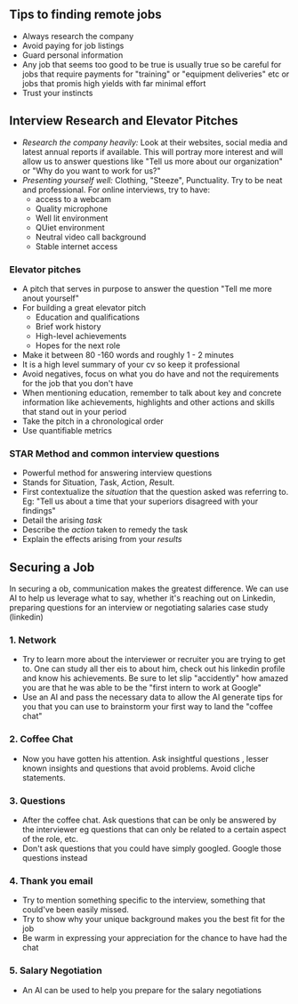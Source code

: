 

## Tips to finding remote jobs

* Always research the company
* Avoid paying for job listings
* Guard personal information
* Any job that seems too good to be true is usually true so be careful for jobs that require payments for "training" or "equipment deliveries" etc or jobs that promis high yields with far minimal effort
* Trust your instincts

## Interview Research and Elevator Pitches

* *Research the company heavily:* Look at their websites, social media and latest annual reports if available. This will portray more interest and will allow us to answer questions like "Tell us more about our organization" or "Why do you want to work for us?"
* *Presenting yourself well:* Clothing, "Steeze", Punctuality. Try to be neat and professional. For online interviews, try to have:
  * access to a webcam
  * Quality microphone
  * Well lit environment
  * QUiet environment
  * Neutral video call background
  * Stable internet access

### Elevator pitches

* A pitch that serves in purpose to answer the question "Tell me more anout yourself"
* For building a great elevator pitch
  * Education and qualifications
  * Brief work history
  * High-level achievements
  * Hopes for the next role
* Make it between 80 -160 words and roughly 1 - 2 minutes
* It is a high level summary of your cv so keep it professional
* Avoid negatives, focus on what you do have and not the requirements for the job that you don't have
* When mentioning education, remember to talk about key and concrete information like achievements, highlights and other actions and skills that stand out in your period
* Take the pitch in a chronological order
* Use quantifiable metrics

### STAR Method and common interview questions

* Powerful method for answering interview questions
* Stands for *S*ituation, *T*ask, *A*ction, *R*esult.
* First contextualize the *situation* that the question asked was referring to. Eg: "Tell us about a time that your superiors disagreed with your findings"
* Detail the arising *task*
* Describe the *action* taken to remedy the task
* Explain the effects arising from your *results*


## Securing a Job

In securing a ob, communication makes the greatest difference. We can use AI to help us leverage what to say, whether it's reaching out on Linkedin, preparing questions for an interview or negotiating salaries
case study  (linkedin)

### 1. Network

* Try to learn more about the interviewer or recruiter you are trying to get to. One can study all ther eis to about him, check out his linkedin profile and know his achievements. Be sure to let slip "accidently" how amazed you are that he was able to be the "first intern to work at Google"
* Use an AI and pass the necessary data to allow the AI generate tips for you that you can use to brainstorm your first way to land the "coffee chat"


### 2. Coffee Chat

* Now you have gotten his attention. Ask insightful questions
, lesser known insights and questions that avoid problems. Avoid cliche statements.

### 3. Questions
* After the coffee chat. Ask questions that can be only be answered by the interviewer eg questions that can only be related to a certain aspect of the role, etc.
* Don't ask questions that you could have simply googled. Google those questions instead


### 4. Thank you email
* Try to mention something specific to the interview, something that could've been easily missed.
* Try to show why your unique background makes you the best fit for the job
* Be warm in expressing your appreciation for the chance to have had the chat


### 5. Salary Negotiation
* An AI can be used to help you prepare for the salary negotiations
